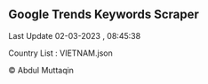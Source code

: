 

## Google Trends Keywords Scraper 
 
Last Update 02-03-2023 , 08:45:38

Country List :
VIETNAM.json



© Abdul Muttaqin 
